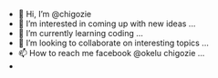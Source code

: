 - 👋 Hi, I’m @chigozie
- 👀 I’m interested in coming up with new ideas ...
- 🌱 I’m currently learning coding ...
- 💞️ I’m looking to collaborate on interesting topics ...
- 📫 How to reach me facebook @okelu chigozie ...
-   
<!---
chigozie1999/chigozie1999 is a ✨ special ✨ repository because its `README.md` (this file) appears on your GitHub profile.
You can click the Preview link to take a look at your changes.
--->
